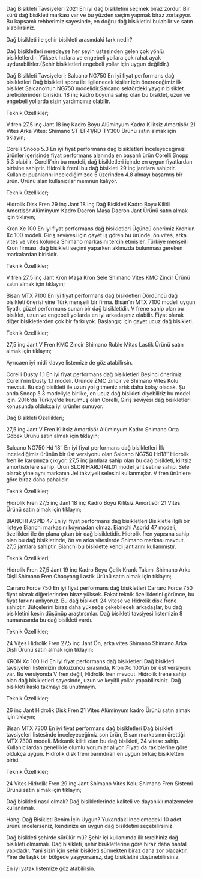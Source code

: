 Dağ Bisikleti Tavsiyeleri 2021
En iyi dağ bisikletini seçmek biraz zordur. Bir sürü dağ bisikleti markası var ve bu yüzden seçim yapmak biraz zorlaşıyor. Bu kapsamlı rehberimiz sayesinde, en doğru dağ bisikletini bulabilir ve satın alabilirsiniz.

Dağ bisikleti ile şehir bisikleti arasındaki fark nedir?

Dağ bisikletleri neredeyse her şeyin üstesinden gelen çok yönlü bisikletlerdir. Yüksek hızlara ve engebeli yollara çok rahat ayak uydurabilirler.(Şehir bisikletleri engebeli yollar için uygun değildir.)

Dağ Bisikleti Tavsiyeleri;
Salcano NG750
En iyi fiyat performans dağ bisikletleri
Dağ bisikleti sporu ile ilgilenecek kişiler için önereceğimiz ilk bisiklet Salcano’nun NG750 modelidir.Salcano sektördeki yaygın bisiklet üreticilerinden birisidir. 18 inç kadro boyuna sahip olan bu bisiklet, uzun ve engebeli yollarda sizin yardımcınız olabilir. 

Teknik Özellikler;

V fren
27,5 inç Jant
18 inç Kadro Boyu
Alüminyum Kadro
Kilitsiz Amortisör
21 Vites
Arka Vites: Shimano ST-EF41/RD-TY300
Ürünü satın almak için tıklayın;

Corelli Snoop 5.3 
En iyi fiyat performans dağ bisikletleri
İnceleyeceğimiz ürünler içerisinde fiyat performans alanında en başarılı ürün Corelli Snopp 5.3 olabilir. Corelli’nin bu modeli, dağ bisikletleri içinde en uygun fiyatlardan birisine sahiptir. Hidrolik frenli bu dağ bisikleti 29 inç jantlara sahiptir. Kullanıcı puanlarını incelediğimizde 5 üzerinden 4.8 almayı başarmış bir ürün. Ürünü alan kullanıcılar memnun kalıyor.

Teknik Özellikler;

Hidrolik Disk Fren
29 inç Jant
18 inç Dağ Bisikleti Kadro Boyu
Kilitli Amortisör
Alüminyum Kadro
Dacron  Maşa
Dacron Jant
Ürünü satın almak için tıklayın;

Kron Xc 100
En iyi fiyat performans dağ bisikletleri
Üçüncü önerimiz Kron’un Xc 100 modeli. Giriş seviyesi için gayet iş gören bu üründe, ön vites, arka vites ve vites kolunda Shimano markasını tercih etmişler. Türkiye menşeili Kron firması, dağ bisikleti seçimi yaparken aklınızda bulunması gereken markalardan birisidir.

Teknik Özellikler;

V fren
27,5 inç Jant
Kron Maşa
Kron Sele
Shimano Vites
KMC Zincir
Ürünü satın almak için tıklayın;

Bisan MTX 7100
En iyi fiyat performans dağ bisikletleri
Dördüncü dağ bisikleti önerisi yine Türk menşeili bir firma. Bisan’ın MTX 7100 modeli uygun fiyatlı, güzel performans sunan bir dağ bisikletidir. V frene sahip olan bu bisiklet, uzun ve engebeli yollarda en iyi arkadaşınız olabilir. Fiyat olarak diğer bisikletlerden çok bir farkı yok. Başlangıç için gayet ucuz dağ bisikleti.

Teknik Özellikler;

27,5 inç Jant
V Fren
KMC Zincir
Shimano Ruble
Mitas Lastik
Ürünü satın almak için tıklayın;

Ayrıcaen iyi midi klavye listemize de göz atabilirsin.

Corelli Dusty 1.1
En iyi fiyat performans dağ bisikletleri
Beşinci önerimiz Corelli’nin Dusty 1.1 modeli. Üründe ZMC Zincir ve Shimano Vites Kolu mevcut. Bu dağ bisikleti ile uzun yol gitmeniz artık daha kolay olacak. Şu anda Snoop 5.3 modeliyle birlike, en ucuz dağ bisikleti diyebiliriz bu model için. 2016’da Türkiye’de kurulmuş olan Corelli, Giriş seviyesi dağ bisikletleri konusunda oldukça iyi ürünler sunuyor. 

Dağ Bisikleti Özellikleri;

27,5 inç Jant
V Fren
Kilitsiz Amortisör
Alüminyum Kadro
Shimano Orta Göbek
Ürünü satın almak için tıklayın;

Salcano NG750 Hd 18″
En iyi fiyat performans dağ bisikletleri
İlk incelediğimiz ürünün bir üst versiyonu olan Salcano NG750 Hd18″ Hidrolik fren ile karşımıza çıkıyor. 27,5 inç jantlara sahip olan bu dağ bisikleti, kilitsiz amortisörlere sahip. Ürün SLCN HARDTAIL01 model jant setine sahip. Sele olarak yine aynı markanın Jel takviyeli selesini kullanmışlar. V fren ürünlere göre biraz daha pahalıdır. 

Teknik Özellikler;

Hidrolik Fren
27,5 inç Jant
18 inç Kadro Boyu
Kilitsiz Amortisör
21 Vites
Ürünü satın almak için tıklayın;

BIANCHI ASPİD 47
En iyi fiyat performans dağ bisikletleri
Bisikletle ilgili bir listeye Bianchi markasını koymadan olmaz. Bianchi Asprid 47 modeli, özellikleri ile ön plana çıkan bir dağ bisikletidir. Hidrolik fren yapısına sahip olan bu dağ bisikletinde, ön ve arka viteslerde Shimano markası mevcut. 27,5 jantlara sahiptir. Bianchi bu bisiklette kendi jantlarını kullanmıştır.

Teknik Özellikleri;

Hidrolik Fren
27,5 Jant
19 inç Kadro Boyu
Çelik Krank Takımı
Shimano Arka Dişli
Shimano Fren
Chaoyang Lastik
Ürünü satın almak için tıklayın;

Carraro Force 750
En iyi fiyat performans dağ bisikletleri
Carraro Force 750 fiyat olarak diğerlerinden biraz yüksek. Fakat teknik özelliklerini görünce, bu fiyat farkını anlıyoruz. Bu dağ bisikleti 24 vitese ve Hidrolik disk frene sahiptir. Bütçelerini biraz daha yükseğe çekebilecek arkadaşlar, bu dağ bisikletini kesin düşünüp araştırsınlar. Dağ bisikleti tavsiyesi listemizin 8 numarasında bu dağ bisikleti vardı.

Teknik Özellikler;

24 Vites
Hidrolik Fren
27,5 inç Jant
Ön, arka vites Shimano
Shimano Arka Dişli
Ürünü satın almak için tıklayın;

KRON Xc 100 Hd
En iyi fiyat performans dağ bisikletleri
Dağ bisikleti tavsiyeleri listemizin dokuzuncu sırasında, Kron Xc 100’ün bir üst versiyonu var. Bu versiyonda V fren değil, Hidrolik fren mevcut. Hidrolik frene sahip olan dağ bisikletleri sayesinde, uzun ve keyifli yollar yapabilirsiniz. Dağ bisikleti kaskı takmayı da unutmayın.

Teknik Özellikler;

26 inç Jant
Hidrolik Disk Fren
21 Vites
Alüminyum kadro
Ürünü satın almak için tıklayın;

Bisan MTX 7300
En iyi fiyat performans dağ bisikletleri
Dağ bisikleti tavsiyeleri listesinde inceleyeceğimiz son ürün, Bisan markasının ürettiği MTX 7300 modeli. Mekanik kilitli olan bu dağ bisikleti, 24 vitese sahip. Kullanıcılardan genellikle olumlu yorumlar alıyor. Fiyatı da rakiplerine göre oldukça uygun. Hidrolik disk freni barındıran en uygun birkaç bisikletten birisi. 

Teknik Özellikler;

24 Vites
Hidrolik Fren
29 inç Jant
Shimano Vites Kolu
Shimano Fren Sistemi
Ürünü satın almak için tıklayın;

Dağ bisikleti nasıl olmalı?
Dağ bisikletlerinde kaliteli ve dayanıklı malzemeler kullanılmalı.

Hangi Dağ Bisikleti Benim İçin Uygun?
Yukarıdaki incelemedeki 10 adet ürünü incelerseniz, kendinize en uygun dağ bisikletini seçebilirsiniz. 

Dağ bisikleti şehirde sürülür mü?
Şehir içi kullanımda ilk tercihiniz dağ bisikleti olmamalı. Dağ bisikleti, şehir bisikletlerine göre biraz daha hantal yapıdadır. Yani sizin için şehir bisikleti sürmekten biraz daha zor olacaktır. Yine de taşlık bir bölgede yaşıyorsanız, dağ bisikletini düşünebilirsiniz.

En iyi yatak listemize göz atabilirsin.
